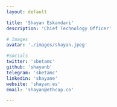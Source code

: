 ```yaml
---
layout: default

title: 'Shayan Eskandari'
description: 'Chief Technology Officer'

# Images
avatar: './images/shayan.jpeg'

#Socials
twitter: 'sbetamc'
github: 'shayanb'
telegram: 'sbetamc'
linkedin: 'shayane'
website: 'shayan.es'
email: 'shayan@ethcap.co'

---
```

